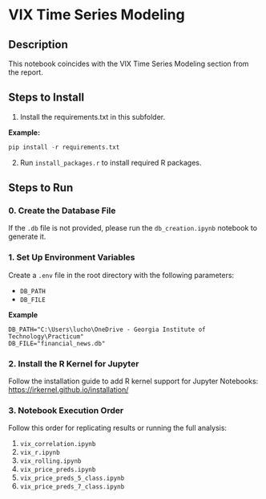 # VIX Time Series Modeling

## Description
This notebook coincides with the VIX Time Series Modeling section from the report.

## Steps to Install 
1. Install the requirements.txt in this subfolder. 

**Example:**
```python
pip install -r requirements.txt
```

2. Run `install_packages.r` to install required R packages.

## Steps to Run

### 0. Create the Database File
If the `.db` file is not provided, please run the `db_creation.ipynb` notebook to generate it.

### 1. Set Up Environment Variables
Create a `.env` file in the root directory with the following parameters:
- `DB_PATH`
- `DB_FILE`

**Example**

```
DB_PATH="C:\Users\lucho\OneDrive - Georgia Institute of Technology\Practicum"
DB_FILE="financial_news.db"
```

### 2. Install the R Kernel for Jupyter
Follow the installation guide to add R kernel support for Jupyter Notebooks:  
https://irkernel.github.io/installation/

### 3. Notebook Execution Order
Follow this order for replicating results or running the full analysis:

1. `vix_correlation.ipynb`
2. `vix_r.ipynb`
3. `vix_rolling.ipynb`
4. `vix_price_preds.ipynb`
5. `vix_price_preds_5_class.ipynb`
6. `vix_price_preds_7_class.ipynb`

